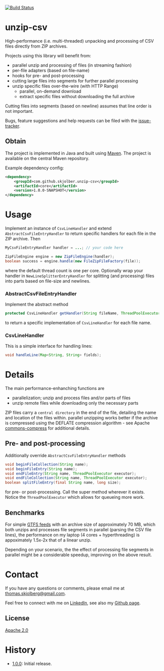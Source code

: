 [![Build Status](https://travis-ci.org/skjolber/unzip-csv.svg)](https://travis-ci.org/skjolber/unzip-csv)

# unzip-csv
High-performance (i.e. multi-threaded) unpacking and processing of CSV files directly from ZIP archives.

Projects using this library will benefit from:
 * parallel unzip and processing of files (in streaming fashion)
 * per-file adapters (based on file-name)
 * hooks for pre- and post-processing 
 * cutting large files into segments for further parallel processing 
 * unzip specific files over-the-wire (with HTTP Range)
   * parallel, on-demand download
   * extract specific files without downloading the full archive

Cutting files into segments (based on newline) assumes that line order is not important.
 
Bugs, feature suggestions and help requests can be filed with the [issue-tracker].

## Obtain
The project is implemented in Java and built using [Maven]. The project is available on the central Maven repository.

Example dependency config:

```xml
<dependency>
    <groupId>com.github.skjolber.unzip-csv</groupId>
    <artifactId>core</artifactId>
    <version>1.0.0-SNAPSHOT</version>
</dependency>
```

# Usage

Implement an instance of `CsvLineHandler` and extend `AbstractCsvFileEntryHandler` to return specific handlers for each file in the ZIP archive. Then 

```java
MyCsvFileEntryHandler handler = ...; // your code here

ZipFileEngine engine = new ZipFileEngine(handler);
boolean success = engine.handle(new FileZipFileFactory(file));
```

where the default thread count is one per core. Optionally wrap your handler in `NewLineSplitterEntryHandler` for splitting (and processing) files into parts based on file-size and newlines.

### AbstractCsvFileEntryHandler
Implement the abstract method

```java
protected CsvLineHandler getHandler(String fileName, ThreadPoolExecutor executor) {
```

to return a specific implementation of `CsvLineHandler` for each file name. 

### CsvLineHandler
This is a simple interface for handling lines:
```java
void handleLine(Map<String, String> fields);
```

# Details
The main performance-enhanching functions are
 * parallelization; unzip and process files and/or parts of files
 * unzip remote files while downloading only the necessary parts

ZIP files carry a `central directory` in the end of the file, detailing the name and location of the files within. parallel unzipping works better if the archive is compressed using the DEFLATE compression algorithm - see Apache [commons-compress](https://commons.apache.org/proper/commons-compress/zip.html) for additional details.

## Pre- and post-processing
Additionally override `AbstractCsvFileEntryHandler` methods 

```java
void beginFileCollection(String name);
void beginFileEntry(String name);
void endFileEntry(String name, ThreadPoolExecutor executor);
void endFileCollection(String name, ThreadPoolExecutor executor);
boolean splitFileEntry(final String name, long size);
```

for pre- or post-processing. Call the super method wherever it exists. Notice the `ThreadPoolExecutor` which allows for queueing more work.
## Benchmarks
For simple [GTFS feeds] with an archive size of approximately 70 MB, which both unzips and processes file segments in parallel (parsing the CSV file lines), the performance on my laptop (4 cores + hyperthreading) is appoximately 1.5x-2x that of a linear unzip. 

Depending on your scenario, the the effect of processing file segments in parallel might be a considerable speedup, improving on the above result.

# Contact
If you have any questions or comments, please email me at thomas.skjolberg@gmail.com.

Feel free to connect with me on [LinkedIn], see also my [Github page].
## License
[Apache 2.0]

# History
 - [1.0.0]: Initial release.

[GTFS feeds]:			https://www.entur.org/dev/rutedata/
[Apache 2.0]: 			http://www.apache.org/licenses/LICENSE-2.0.html
[issue-tracker]:		https://github.com/skjolber/unzip-csv/issues
[Maven]:			    http://maven.apache.org/
[LinkedIn]:			    http://lnkd.in/r7PWDz
[Github page]:			https://skjolber.github.io
[1.0.0]:		    	https://github.com/skjolber/unzip-csv/releases
